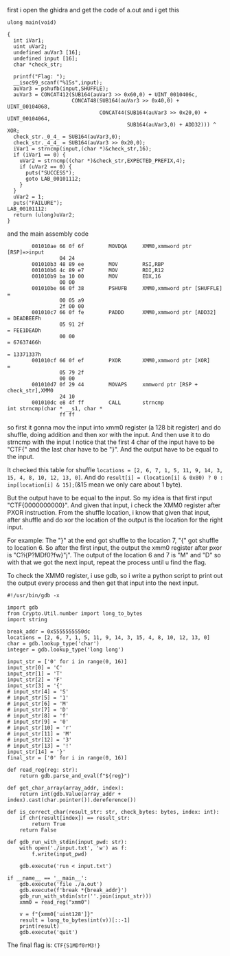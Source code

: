 first i open the ghidra and get the code of a.out and i get this
```
ulong main(void)

{
  int iVar1;
  uint uVar2;
  undefined auVar3 [16];
  undefined input [16];
  char *check_str;
  
  printf("Flag: ");
  __isoc99_scanf("%15s",input);
  auVar3 = pshufb(input,SHUFFLE);
  auVar3 = CONCAT412(SUB164(auVar3 >> 0x60,0) + UINT_0010406c,
                     CONCAT48(SUB164(auVar3 >> 0x40,0) + UINT_00104068,
                              CONCAT44(SUB164(auVar3 >> 0x20,0) + UINT_00104064,
                                       SUB164(auVar3,0) + ADD32))) ^ XOR;
  check_str._0_4_ = SUB164(auVar3,0);
  check_str._4_4_ = SUB164(auVar3 >> 0x20,0);
  iVar1 = strncmp(input,(char *)&check_str,16);
  if (iVar1 == 0) {
    uVar2 = strncmp((char *)&check_str,EXPECTED_PREFIX,4);
    if (uVar2 == 0) {
      puts("SUCCESS");
      goto LAB_00101112;
    }
  }
  uVar2 = 1;
  puts("FAILURE");
LAB_00101112:
  return (ulong)uVar2;
}
```

and the main assembly code
```        
        001010ae 66 0f 6f        MOVDQA     XMM0,xmmword ptr [RSP]=>input
                 04 24
        001010b3 48 89 ee        MOV        RSI,RBP
        001010b6 4c 89 e7        MOV        RDI,R12
        001010b9 ba 10 00        MOV        EDX,16
                 00 00
        001010be 66 0f 38        PSHUFB     XMM0,xmmword ptr [SHUFFLE]                       = 
                 00 05 a9 
                 2f 00 00
        001010c7 66 0f fe        PADDD      XMM0,xmmword ptr [ADD32]                         = DEADBEEFh
                 05 91 2f                                                                    = FEE1DEADh
                 00 00                                                                       = 67637466h
                                                                                             = 13371337h
        001010cf 66 0f ef        PXOR       XMM0,xmmword ptr [XOR]                           = 
                 05 79 2f 
                 00 00
        001010d7 0f 29 44        MOVAPS     xmmword ptr [RSP + check_str],XMM0
                 24 10
        001010dc e8 4f ff        CALL       strncmp                                          int strncmp(char * __s1, char * 
                 ff ff

```
so first it gonna mov the input into xmm0 register (a 128 bit register) and do shuffle, doing addition and then xor with the input.
And then use it to do strncmp with the input
I notice that the first 4 char of the input have to be "CTF{" and the last char have to be "}".
And the output have to be equal to the input.

It checked this table for shuffle
```locations = [2, 6, 7, 1, 5, 11, 9, 14, 3, 15, 4, 8, 10, 12, 13, 0]```. And do ```result[i] = (location[i] & 0x80) ? 0 : inp[location[i] & 15];```(&15 
mean we only care about 1 byte).

But the output have to be equal to the input. So my idea is that first input "CTF{0000000000}". And given that input, i check the XMM0 register after PXOR instruction.
From the shuffle location, i know that given that input, after shuffle and do xor the location of the output is the location for the right input. 

For example: The "}" at the end got shuffle to the location 7, "{" got shuffle to location 6. 
So after the first input, the output the xmm0 register after pxor is "C?i{P?MDf0?fw}"j".
The output of the location 6 and 7 is "M" and "D" so with that we got the next input, repeat the process until u find the flag.

To check the XMM0 register, i use gdb, so i write a python script to print out the output every process and then get that input into the next input.
```
#!/usr/bin/gdb -x

import gdb
from Crypto.Util.number import long_to_bytes
import string

break_addr = 0x5555555550dc
locations = [2, 6, 7, 1, 5, 11, 9, 14, 3, 15, 4, 8, 10, 12, 13, 0]
char = gdb.lookup_type('char')
integer = gdb.lookup_type('long long')

input_str = ['0' for i in range(0, 16)]
input_str[0] = 'C'
input_str[1] = 'T'
input_str[2] = 'F'
input_str[3] = '{'
# input_str[4] = 'S'
# input_str[5] = '1'
# input_str[6] = 'M'
# input_str[7] = 'D'
# input_str[8] = 'f'
# input_str[9] = '0'
# input_str[10] = 'r'
# input_str[11] = 'M'
# input_str[12] = '3'
# input_str[13] = '!'
input_str[14] = '}'
final_str = ['0' for i in range(0, 16)]

def read_reg(reg: str):
    return gdb.parse_and_eval(f"${reg}")

def get_char_array(array_addr, index):
    return int(gdb.Value(array_addr + index).cast(char.pointer()).dereference())

def is_correct_char(result_str: str, check_bytes: bytes, index: int):
    if chr(result[index]) == result_str:
        return True
    return False

def gdb_run_with_stdin(input_pwd: str):
    with open('./input.txt', 'w') as f:
        f.write(input_pwd)

    gdb.execute('run < input.txt')

if __name__ == '__main__':
    gdb.execute('file ./a.out')
    gdb.execute(f'break *{break_addr}')
    gdb_run_with_stdin(str(''.join(input_str)))
    xmm0 = read_reg("xmm0")

    v = f"{xmm0['uint128']}"
    result = long_to_bytes(int(v))[::-1]
    print(result)
    gdb.execute('quit')
```

The final flag is: `CTF{S1MDf0rM3!}`
